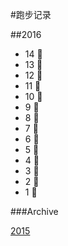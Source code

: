 #跑步记录

##2016
* 14 💪
* 13 🙇
* 12 🙇
* 11 🙇
* 10 💪
* 9 💪
* 8 🙇
* 7 💪
* 6 🙇
* 5 💪
* 4 🙇
* 3 🙇
* 2 🙇
* 1 🙇

###Archive

[2015](/archive/2015.md)
